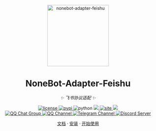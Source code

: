 <p align="center">
  <a href="https://feishu.adapters.nonebot.dev/">
    <img src="https://feishu.adapters.nonebot.dev/logo.png" width="200" height="200" alt="nonebot-adapter-feishu">
  </a>
</p>

<div align="center">

# NoneBot-Adapter-Feishu

<!-- prettier-ignore-start -->
<!-- markdownlint-disable-next-line MD036 -->
_✨ 飞书协议适配 ✨_
<!-- prettier-ignore-end -->

</div>

<p align="center">
  <a href="https://raw.githubusercontent.com/nonebot/adapter-feishu/master/LICENSE">
    <img src="https://img.shields.io/github/license/nonebot/adapter-feishu" alt="license">
  </a>
  <a href="https://pypi.python.org/pypi/nonebot-adapter-onebot">
    <img src="https://img.shields.io/pypi/v/nonebot-adapter-onebot" alt="pypi">
  </a>
  <img src="https://img.shields.io/badge/python-3.8+-blue" alt="python">
  <a href="https://codecov.io/gh/nonebot/adapter-feishu">
    <img src="https://codecov.io/gh/nonebot/adapter-feishu/branch/master/graph/badge.svg?token=45OH1IVM9C"/>
  </a>
  <a href="https://github.com/nonebot/adapter-feishu/actions/workflows/website-deploy.yml">
    <img src="https://github.com/nonebot/adapter-feishu/actions/workflows/website-deploy.yml/badge.svg?branch=master&event=push" alt="site"/>
  </a>
  <a href="https://results.pre-commit.ci/latest/github/nonebot/adapter-feishu/master">
    <img src="https://results.pre-commit.ci/badge/github/nonebot/adapter-feishu/master.svg" />
  </a>
  <br />
  <a href="https://jq.qq.com/?_wv=1027&k=5OFifDh">
    <img src="https://img.shields.io/badge/QQ%E7%BE%A4-768887710-orange?style=flat-square" alt="QQ Chat Group">
  </a>
  <a href="https://qun.qq.com/qqweb/qunpro/share?_wv=3&_wwv=128&appChannel=share&inviteCode=7b4a3&appChannel=share&businessType=9&from=246610&biz=ka">
    <img src="https://img.shields.io/badge/QQ%E9%A2%91%E9%81%93-NoneBot-5492ff?style=flat-square" alt="QQ Channel">
  </a>
  <a href="https://t.me/botuniverse">
    <img src="https://img.shields.io/badge/telegram-botuniverse-blue?style=flat-square" alt="Telegram Channel">
  </a>
  <a href="https://discord.gg/VKtE6Gdc4h">
    <img src="https://discordapp.com/api/guilds/847819937858584596/widget.png?style=shield" alt="Discord Server">
  </a>
</p>

<p align="center">
  <a href="https://feishu.adapters.nonebot.dev/">文档</a>
  ·
  <a href="https://feishu.adapters.nonebot.dev/docs/guide/installation">安装</a>
  ·
  <a href="https://feishu.adapters.nonebot.dev/docs/guide/setup">开始使用</a>
</p>
